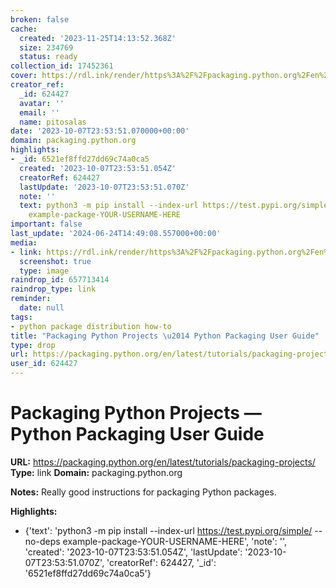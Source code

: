 ```yaml
---
broken: false
cache:
  created: '2023-11-25T14:13:52.368Z'
  size: 234769
  status: ready
collection_id: 17452361
cover: https://rdl.ink/render/https%3A%2F%2Fpackaging.python.org%2Fen%2Flatest%2Ftutorials%2Fpackaging-projects%2F
creator_ref:
  _id: 624427
  avatar: ''
  email: ''
  name: pitosalas
date: '2023-10-07T23:53:51.070000+00:00'
domain: packaging.python.org
highlights:
- _id: 6521ef8ffd27dd69c74a0ca5
  created: '2023-10-07T23:53:51.054Z'
  creatorRef: 624427
  lastUpdate: '2023-10-07T23:53:51.070Z'
  note: ''
  text: python3 -m pip install --index-url https://test.pypi.org/simple/ --no-deps
    example-package-YOUR-USERNAME-HERE
important: false
last_update: '2024-06-24T14:49:08.557000+00:00'
media:
- link: https://rdl.ink/render/https%3A%2F%2Fpackaging.python.org%2Fen%2Flatest%2Ftutorials%2Fpackaging-projects%2F
  screenshot: true
  type: image
raindrop_id: 657713414
raindrop_type: link
reminder:
  date: null
tags:
- python package distribution how-to
title: "Packaging Python Projects \u2014 Python Packaging User Guide"
type: drop
url: https://packaging.python.org/en/latest/tutorials/packaging-projects/
user_id: 624427
---
```


# Packaging Python Projects — Python Packaging User Guide

**URL:** https://packaging.python.org/en/latest/tutorials/packaging-projects/
**Type:** link
**Domain:** packaging.python.org

**Notes:**
Really good instructions for packaging Python packages.

**Highlights:**
- {'text': 'python3 -m pip install --index-url https://test.pypi.org/simple/ --no-deps example-package-YOUR-USERNAME-HERE', 'note': '', 'created': '2023-10-07T23:53:51.054Z', 'lastUpdate': '2023-10-07T23:53:51.070Z', 'creatorRef': 624427, '_id': '6521ef8ffd27dd69c74a0ca5'}
